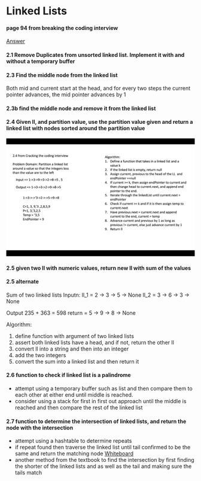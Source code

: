 # Linked Lists
####  page 94 from breaking the coding interview

[Answer](practice_linked_lists.py)


#### 2.1 Remove Duplicates from unsorted linked list.  Implement it with and without a temporary buffer

#### 2.3 Find the middle node from the linked list
Both mid and current start at the head, and for every two steps the current pointer advances, the mid pointer advances by 1

#### 2.3b find the middle node and remove it from the linked list

#### 2.4 Given ll, and partition value, use the partition value given and return a linked list with nodes sorted around the partition value

![whiteboard](../../assets/Partition_LL.png)

#### 2.5 given two ll with numeric values, return new ll with sum of the values

#### 2.5 alternate
Sum of two linked lists
Inputn:
ll_1 = 2 → 3 → 5 → None
ll_2 = 3 → 6 → 3 → None

Output
235 + 363 = 598
return = 5 → 9 → 8 → None

Algorithm:
1. define function with argument of two linked lists
2. assert both linked lists have a head, and if not, return the other ll
3. convert ll into a string and then into an integer
4. add the two integers
5. convert the sum into a linked list and then return it

#### 2.6 function to check if linked list is a palindrome
* attempt using a temporary buffer such as list and then compare them to each other at either end until middle is reached.
* consider using a stack for first in first out approach until the middle is reached and then compare the rest of the linked list

#### 2.7 function to determine the intersection of linked lists, and return the node with the intersection
* attempt using a hashtable to determine repeats
* if repeat found then traverse the linked list until tail confirmed to be the same and return the matching node
[Whiteboard](https://docs.google.com/document/d/1wnwH7qLnT0Pob2ZNa3RtS1pQ944RagvmM71Fy3p_nEM/edit?usp=sharing)
* another method from the textbook to find the intersection by first finding the shorter of the linked lists and as well as the tail and making sure the tails match
